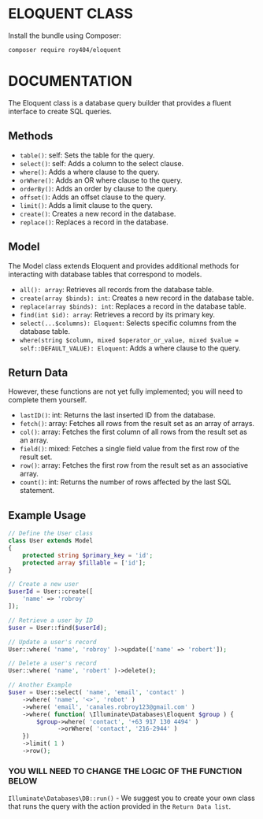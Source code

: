 # ELOQUENT CLASS

Install the bundle using Composer:

```
composer require roy404/eloquent
```

# DOCUMENTATION

The Eloquent class is a database query builder that provides a fluent interface to create SQL queries.

## Methods
- `table()`: self: Sets the table for the query.
- `select()`: self: Adds a column to the select clause.
- `where()`: Adds a where clause to the query.
- `orWhere()`: Adds an OR where clause to the query.
- `orderBy()`: Adds an order by clause to the query.
- `offset()`: Adds an offset clause to the query.
- `limit()`: Adds a limit clause to the query.
- `create()`: Creates a new record in the database.
- `replace()`: Replaces a record in the database.

## Model

The Model class extends Eloquent and provides additional methods for interacting with database tables that correspond to models.

- `all(): array`: Retrieves all records from the database table.
- `create(array $binds): int`: Creates a new record in the database table.
- `replace(array $binds): int`: Replaces a record in the database table.
- `find(int $id): array`: Retrieves a record by its primary key.
- `select(...$columns): Eloquent`: Selects specific columns from the database table.
- `where(string $column, mixed $operator_or_value, mixed $value = self::DEFAULT_VALUE): Eloquent`: Adds a where clause to the query.

## Return Data 

However, these functions are not yet fully implemented; you will need to complete them yourself.

- `lastID()`: int: Returns the last inserted ID from the database.
- `fetch()`: array: Fetches all rows from the result set as an array of arrays.
- `col()`: array: Fetches the first column of all rows from the result set as an array.
- `field()`: mixed: Fetches a single field value from the first row of the result set.
- `row()`: array: Fetches the first row from the result set as an associative array.
- `count()`: int: Returns the number of rows affected by the last SQL statement.

## Example Usage

```php
// Define the User class
class User extends Model
{
    protected string $primary_key = 'id';
    protected array $fillable = ['id'];
}

// Create a new user
$userId = User::create([
    'name' => 'robroy'
]);

// Retrieve a user by ID
$user = User::find($userId);

// Update a user's record
User::where( 'name', 'robroy' )->update(['name' => 'robert']);

// Delete a user's record
User::where( 'name', 'robert' )->delete();

// Another Example
$user = User::select( 'name', 'email', 'contact' )
    ->where( 'name', '<>', 'robot' )
    ->where( 'email', 'canales.robroy123@gmail.com' )
    ->where( function( \Illuminate\Databases\Eloquent $group ) {
        $group->where( 'contact', '+63 917 130 4494' )
              ->orWhere( 'contact', '216-2944' )
    })
    ->limit( 1 )
    ->row();
```

### YOU WILL NEED TO CHANGE THE LOGIC OF THE FUNCTION BELOW

`Illuminate\Databases\DB::run()` - We suggest you to create your own class that runs the query with the action provided in the `Return Data list`.